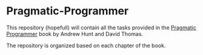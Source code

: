 # Pragmatic-Programmer

This repository (hopefull) will contain all the tasks provided in the [Pragmatic Programmer](https://en.wikipedia.org/wiki/The_Pragmatic_Programmer) book by Andrew Hunt and David Thomas. 

The repository is organized based on each chapter of the book. 
